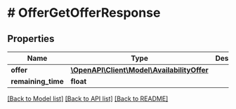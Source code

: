 # # OfferGetOfferResponse

## Properties

Name | Type | Description | Notes
------------ | ------------- | ------------- | -------------
**offer** | [**\OpenAPI\Client\Model\AvailabilityOffer**](AvailabilityOffer.md) |  | [optional]
**remaining_time** | **float** |  | [optional]

[[Back to Model list]](../../README.md#models) [[Back to API list]](../../README.md#endpoints) [[Back to README]](../../README.md)
